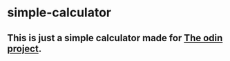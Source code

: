 # simple-calculator

## This is just a simple calculator made for [The odin project](https://www.theodinproject.com/lessons/foundations-calculator). 